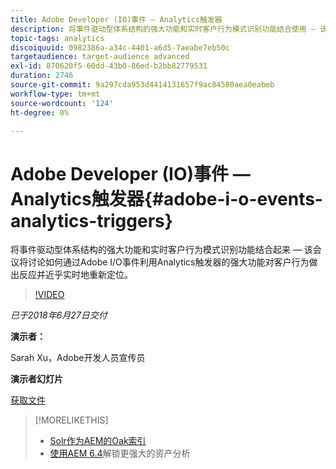```yaml
---
title: Adobe Developer (IO)事件 — Analytics触发器
description: 将事件驱动型体系结构的强大功能和实时客户行为模式识别功能结合使用 — 该会议讨论如何通过Adobe Developer(Adobe I/O)事件利用Analytics触发器的强大功能对客户行为做出反应并近乎实时地重新定位。
topic-tags: analytics
discoiquuid: 0982386a-a34c-4401-a6d5-7aeabe7eb50c
targetaudience: target-audience advanced
exl-id: 870620f5-60dd-43b0-86ed-b2bb82779531
duration: 2746
source-git-commit: 9a297cda953d4414131657f9ac84580aea0eabeb
workflow-type: tm+mt
source-wordcount: '124'
ht-degree: 0%

---
```


# Adobe Developer (IO)事件 — Analytics触发器{#adobe-i-o-events-analytics-triggers}

将事件驱动型体系结构的强大功能和实时客户行为模式识别功能结合起来 — 该会议将讨论如何通过Adobe I/O事件利用Analytics触发器的强大功能对客户行为做出反应并近乎实时地重新定位。

>[!VIDEO](https://video.tv.adobe.com/v/22809/?quality=9)

*已于2018年6月27日交付*

**演示者：**

Sarah Xu，Adobe开发人员宣传员

**演示者幻灯片**

[获取文件](assets/gems+6+27+18+adobe+io+analytics+triggers.pdf)

<!--
[Get back to the Overview](https://helpx.adobe.com/cn/experience-manager/kt/eseminars/gems/aem-index.html)
-->

>[!MORELIKETHIS]
>
>* [Solr作为AEM的Oak索引](solr-as-an-oak-index-for-aem.md)
>* [使用AEM 6.4](https://helpx.adobe.com/experience-manager/kt/eseminars/experience-insider/exp-asset-analytics-64.html)解锁更强大的资产分析

<!-- this link is broken: >* [Getting the most out of digital interactions with AEM and Analytics](https://helpx.adobe.com/experience-manager/kt/eseminars/ask-the-expert/aem-getting-the-most-out-of-digital-interactions-with-aem-and-analytics.html) 
-->
